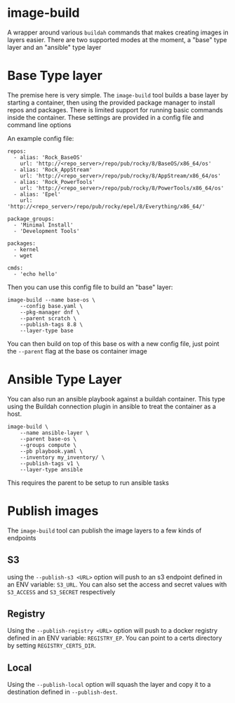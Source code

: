 # image-build

A wrapper around various `buildah` commands that makes creating images in layers easier.
There are two supported modes at the moment, a "base" type layer and an "ansible" type layer

# Base Type layer
The premise here is very simple. The `image-build` tool builds a base layer by starting a container, then using the provided package manager to install repos and packages. There is limited support for running basic commands inside the container. These settings are provided in a config file and command line options

An example config file:
```
repos:
  - alias: 'Rock_BaseOS'
    url: 'http://<repo_server>/repo/pub/rocky/8/BaseOS/x86_64/os'
  - alias: 'Rock_AppStream'
    url: 'http://<repo_server>/repo/pub/rocky/8/AppStream/x86_64/os'
  - alias: 'Rock_PowerTools'
    url: 'http://<repo_server>/repo/pub/rocky/8/PowerTools/x86_64/os'
  - alias: 'Epel'
    url: 'http://<repo_server>/repo/pub/rocky/epel/8/Everything/x86_64/'

package_groups:
  - 'Minimal Install'
  - 'Development Tools'

packages:
  - kernel
  - wget

cmds:
  - 'echo hello'
```

Then you can use this config file to build an "base" layer:
```
image-build --name base-os \
    --config base.yaml \
    --pkg-manager dnf \
    --parent scratch \
    --publish-tags 8.8 \
    --layer-type base
```

You can then build on top of this base os with a new config file, just point the `--parent` flag at the base os container image


# Ansible Type Layer
You can also run an ansible playbook against a buildah container. This type using the Buildah connection plugin in ansible to treat the container as a host.
```
image-build \
    --name ansible-layer \
    --parent base-os \
    --groups compute \
    --pb playbook.yaml \
    --inventory my_inventory/ \
    --publish-tags v1 \
    --layer-type ansible
```

This requires the parent to be setup to run ansible tasks


# Publish images
The `image-build` tool can publish the image layers to a few kinds of endpoints

## S3
using the `--publish-s3 <URL>` option will push to an s3 endpoint defined in an ENV variable: `S3_URL`.
You can also set the access and secret values with `S3_ACCESS` and `S3_SECRET` respectively

## Registry
Using the `--publish-registry <URL>` option will push to a docker registry defined in an ENV variable: `REGISTRY_EP`. You can point to a certs directory by setting `REGISTRY_CERTS_DIR`.

## Local
Using the `--publish-local` option will squash the layer and copy it to a destination defined in `--publish-dest`.

